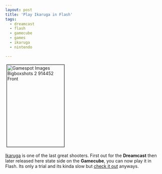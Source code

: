 ```yaml
---
layout: post
title: 'Play Ikaruga in Flash'
tags:
  - dreamcast
  - flash
  - gamecube
  - games
  - ikaruga
  - nintendo

---
```


<a href="http://www.the8thsign.com/wp-content/uploads/2006/08/_gamespot_images_bigboxshots_2_914452_front.jpg" onclick="window.open('http://www.the8thsign.com/wp-content/uploads/2006/08/_gamespot_images_bigboxshots_2_914452_front.jpg','popup','width=640,height=908,scrollbars=no,resizable=yes,toolbar=no,directories=no,location=no,menubar=no,status=yes,left=0,top=0');return false"><img src="http://www.the8thsign.com/wp-content/uploads/2006/08/_gamespot_images_bigboxshots_2_914452_front-tm.jpg" alt=" Gamespot Images Bigboxshots 2 914452 Front" border="1" height="262" hspace="4" vspace="4" width="183" /></a><span style="font-size: 0pt"></span>

<a href="http://en.wikipedia.org/wiki/Ikaruga">Ikaruga</a> is one of the last great shooters. First out for the <strong>Dreamcast</strong> then later released here state side on the <strong>Gamecube</strong>, you can now play it in Flash. Its only a trial and its kinda slow but <a href="http://coolflashgames.free.fr/jouer.php?jeu=80&amp;titre=Flash-Ikaruga">check it out</a> anyways.

<!-- technorati tags start -->
<!-- technorati tags end -->
